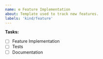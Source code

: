```yaml
---
name: ⚙ Feature Implementation
about: Template used to track new features.
labels: 'kind/feature'
---
```


<!-- Decription of feature and possible implementation. -->

**Tasks:**
- [ ] Feature Implementation
- [ ] Tests
- [ ] Documentation